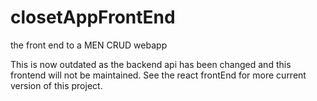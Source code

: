 # closetAppFrontEnd
the front end to a MEN CRUD webapp

This is now outdated as the backend api has been changed and this frontend will not be maintained. 
See the react frontEnd for more current version of this project.